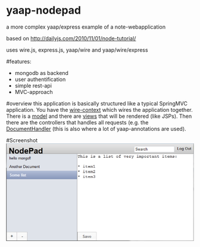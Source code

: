 yaap-nodepad
============

a more complex yaap/express example of a note-webapplication


based on http://dailyjs.com/2010/11/01/node-tutorial/

uses wire.js, express.js, yaap/wire and yaap/wire/express


#features:
 * mongodb as backend
 * user authentification
 * simple rest-api
 * MVC-approach

#overview
this application is basically structured like a typical SpringMVC application. 
You have the [wire-context](nodepad/app.js) which wires the application together.
There is a [model](nodepad/model) and there are [views](nodepad/views) that will be rendered (like JSPs).
Then there are the controllers that handles all requests (e.g. the [DocumentHandler](nodepad/controller/documents.js) (this is also where a lot of yaap-annotations are used).


#Screenshot
![screen](img/screen.jpg)
